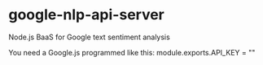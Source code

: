 # google-nlp-api-server
Node.js BaaS for Google text sentiment analysis

You need a Google.js programmed like this:
module.exports.API_KEY = ""

